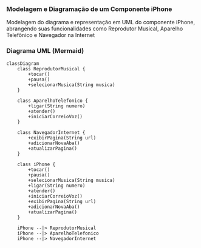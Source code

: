 ### Modelagem e Diagramação de um Componente iPhone

Modelagem do diagrama e representação em UML do componente iPhone, abrangendo suas funcionalidades como Reprodutor Musical, Aparelho Telefônico e Navegador na Internet

### Diagrama UML (Mermaid)
```mermaid
classDiagram
    class ReprodutorMusical {
        +tocar()
        +pausa()
        +selecionarMusica(String musica)
    }

    class AparelhoTelefonico {
        +ligar(String numero)
        +atender()
        +iniciarCorreioVoz()
    }

    class NavegadorInternet {
        +exibirPagina(String url)
        +adicionarNovaAba()
        +atualizarPagina()
    }

    class iPhone {
        +tocar()
        +pausa()
        +selecionarMusica(String musica)
        +ligar(String numero)
        +atender()
        +iniciarCorreioVoz()
        +exibirPagina(String url)
        +adicionarNovaAba()
        +atualizarPagina()
    }

    iPhone --|> ReprodutorMusical
    iPhone --|> AparelhoTelefonico
    iPhone --|> NavegadorInternet
```